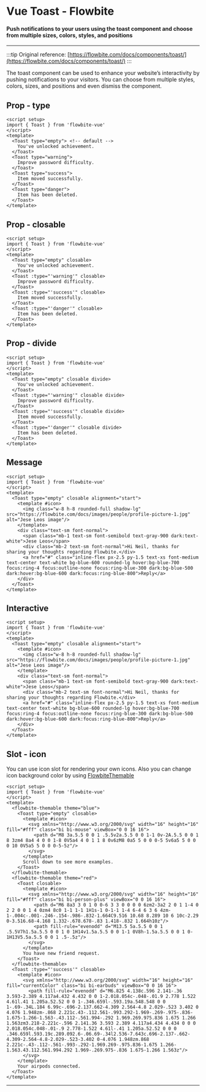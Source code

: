 <script setup>
import ToastTypeExample from './toast/examples/ToastTypeExample.vue';
import ToastClosableExample from './toast/examples/ToastClosableExample.vue';
import ToastIconExample from './toast/examples/ToastIconExample.vue';
import ToastDivideExample from './toast/examples/ToastDivideExample.vue';
import ToastMessageExample from './toast/examples/ToastMessageExample.vue';
import ToastInteractiveExample from './toast/examples/ToastInteractiveExample.vue'
</script>
# Vue Toast - Flowbite

#### Push notifications to your users using the toast component and choose from multiple sizes, colors, styles, and positions

---

:::tip
Original reference: [https://flowbite.com/docs/components/toast/](https://flowbite.com/docs/components/toast/)
:::

The toast component can be used to enhance your website’s interactivity by pushing notifications to your visitors. You can choose from multiple styles, colors, sizes, and positions and even dismiss the component.

## Prop - type

```vue
<script setup>
import { Toast } from 'flowbite-vue'
</script>
<template>
  <Toast type="empty"> <!-- default -->
    You've unlocked achievement.
  </Toast>
  <Toast type="warning">
    Improve password difficulty.
  </Toast>
  <Toast type="success">
    Item moved successfully.
  </Toast>
  <Toast type="danger">
    Item has been deleted.
  </Toast>
</template>
```

<ToastTypeExample />

## Prop - closable

```vue
<script setup>
import { Toast } from 'flowbite-vue'
</script>
<template>
  <Toast type="empty" closable>
    You've unlocked achievement.
  </Toast>
  <Toast :type="'warning'" closable>
    Improve password difficulty.
  </Toast>
  <Toast :type="'success'" closable>
    Item moved successfully.
  </Toast>
  <Toast :type="'danger'" closable>
    Item has been deleted.
  </Toast>
</template>
```

<ToastClosableExample />

## Prop - divide

```vue
<script setup>
import { Toast } from 'flowbite-vue'
</script>
<template>
  <Toast type="empty" closable divide>
    You've unlocked achievement.
  </Toast>
  <Toast :type="'warning'" closable divide>
    Improve password difficulty.
  </Toast>
  <Toast :type="'success'" closable divide>
    Item moved successfully.
  </Toast>
  <Toast :type="'danger'" closable divide>
    Item has been deleted.
  </Toast>
</template>
```

<ToastDivideExample />

## Message

```vue
<script setup>
import { Toast } from 'flowbite-vue'
</script>
<template>
  <Toast type="empty" closable alignment="start">
    <template #icon>
      <img class="w-8 h-8 rounded-full shadow-lg" src="https://flowbite.com/docs/images/people/profile-picture-1.jpg" alt="Jese Leos image"/>
    </template>
    <div class="text-sm font-normal">
      <span class="mb-1 text-sm font-semibold text-gray-900 dark:text-white">Jese Leos</span>
      <div class="mb-2 text-sm font-normal">Hi Neil, thanks for sharing your thoughts regarding Flowbite.</div>
      <a href="#" class="inline-flex px-2.5 py-1.5 text-xs font-medium text-center text-white bg-blue-600 rounded-lg hover:bg-blue-700 focus:ring-4 focus:outline-none focus:ring-blue-300 dark:bg-blue-500 dark:hover:bg-blue-600 dark:focus:ring-blue-800">Reply</a>
    </div>
  </Toast>
</template>
```

<ToastMessageExample />

## Interactive

```vue
<script setup>
import { Toast } from 'flowbite-vue'
</script>
<template>
  <Toast type="empty" closable alignment="start">
    <template #icon>
      <img class="w-8 h-8 rounded-full shadow-lg" src="https://flowbite.com/docs/images/people/profile-picture-1.jpg" alt="Jese Leos image"/>
    </template>
    <div class="text-sm font-normal">
      <span class="mb-1 text-sm font-semibold text-gray-900 dark:text-white">Jese Leos</span>
      <div class="mb-2 text-sm font-normal">Hi Neil, thanks for sharing your thoughts regarding Flowbite.</div>
      <a href="#" class="inline-flex px-2.5 py-1.5 text-xs font-medium text-center text-white bg-blue-600 rounded-lg hover:bg-blue-700 focus:ring-4 focus:outline-none focus:ring-blue-300 dark:bg-blue-500 dark:hover:bg-blue-600 dark:focus:ring-blue-800">Reply</a>
    </div>
  </Toast>
</template>
```

<ToastInteractiveExample />

## Slot - icon

You can use icon slot for rendering your own icons. Also you can change icon background color by using [FlowbiteThemable](/components/flowbiteThemable/flowbiteThemable.md)

```vue
<script setup>
import { Toast } from 'flowbite-vue'
</script>
<template>
  <flowbite-themable theme="blue">
    <Toast type="empty" closable>
      <template #icon>
        <svg xmlns="http://www.w3.org/2000/svg" width="16" height="16" fill="#fff" class="bi bi-mouse" viewBox="0 0 16 16">
          <path d="M8 3a.5.5 0 0 1 .5.5v2a.5.5 0 0 1-1 0v-2A.5.5 0 0 1 8 3zm4 8a4 4 0 0 1-8 0V5a4 4 0 1 1 8 0v6zM8 0a5 5 0 0 0-5 5v6a5 5 0 0 0 10 0V5a5 5 0 0 0-5-5z"/>
        </svg>
      </template>
      Scroll down to see more examples.
    </Toast>
  </flowbite-themable>
  <flowbite-themable theme="red">
    <Toast closable>
      <template #icon>
        <svg xmlns="http://www.w3.org/2000/svg" width="16" height="16" fill="#fff" class="bi bi-person-plus" viewBox="0 0 16 16">
          <path d="M6 8a3 3 0 1 0 0-6 3 3 0 0 0 0 6zm2-3a2 2 0 1 1-4 0 2 2 0 0 1 4 0zm4 8c0 1-1 1-1 1H1s-1 0-1-1 1-4 6-4 6 3 6 4zm-1-.004c-.001-.246-.154-.986-.832-1.664C9.516 10.68 8.289 10 6 10c-2.29 0-3.516.68-4.168 1.332-.678.678-.83 1.418-.832 1.664h10z"/>
          <path fill-rule="evenodd" d="M13.5 5a.5.5 0 0 1 .5.5V7h1.5a.5.5 0 0 1 0 1H14v1.5a.5.5 0 0 1-1 0V8h-1.5a.5.5 0 0 1 0-1H13V5.5a.5.5 0 0 1 .5-.5z"/>
        </svg>
      </template>
      You have new friend request.
    </Toast>
  </flowbite-themable>
  <Toast :type="'success'" closable>
    <template #icon>
      <svg xmlns="http://www.w3.org/2000/svg" width="16" height="16" fill="currentColor" class="bi bi-earbuds" viewBox="0 0 16 16">
        <path fill-rule="evenodd" d="M6.825 4.138c.596 2.141-.36 3.593-2.389 4.117a4.432 4.432 0 0 1-2.018.054c-.048-.01.9 2.778 1.522 4.61l.41 1.205a.52.52 0 0 1-.346.659l-.593.19a.548.548 0 0 1-.69-.34L.184 6.99c-.696-2.137.662-4.309 2.564-4.8 2.029-.523 3.402 0 4.076 1.948zm-.868 2.221c.43-.112.561-.993.292-1.969-.269-.975-.836-1.675-1.266-1.563-.43.112-.561.994-.292 1.969.269.975.836 1.675 1.266 1.563zm3.218-2.221c-.596 2.141.36 3.593 2.389 4.117a4.434 4.434 0 0 0 2.018.054c.048-.01-.9 2.778-1.522 4.61l-.41 1.205a.52.52 0 0 0 .346.659l.593.19c.289.092.6-.06.69-.34l2.536-7.643c.696-2.137-.662-4.309-2.564-4.8-2.029-.523-3.402 0-4.076 1.948zm.868 2.221c-.43-.112-.561-.993-.292-1.969.269-.975.836-1.675 1.266-1.563.43.112.561.994.292 1.969-.269.975-.836 1.675-1.266 1.563z"/>
      </svg>
    </template>
    Your airpods connected.
  </Toast>
</template>
```

<ToastIconExample />

---
